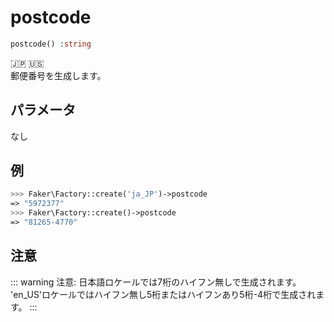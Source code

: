 # postcode
```php
postcode() :string
```
:jp: :us:  
郵便番号を生成します。

## パラメータ
なし

## 例
```php
>>> Faker\Factory::create('ja_JP')->postcode
=> "5972377"
>>> Faker\Factory::create()->postcode
=> "81265-4770"
```

## 注意
::: warning 注意:
日本語ロケールでは7桁のハイフン無しで生成されます。  
'en_US'ロケールではハイフン無し5桁またはハイフンあり5桁-4桁で生成されます。
:::